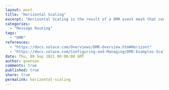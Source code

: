 ```yaml
---
layout: post
title: "Horizontal Scaling"
excerpt: "Horizontal Scaling is the result of a DMR event mesh that connects individual brokers together within the same site."
categories:
  - "Message Routing"
tags:
  - "DMR"
references:
  - "https://docs.solace.com/Overviews/DMR-Overview.htm#Horizont"
  - "https://docs.solace.com/Configuring-and-Managing/DMR-Examples-Scaling.htm"
date: Thu, 09 Sep 2021 00:00:00 GMT
author: gvensan
comments: true
published: true
share: true
permalink: horizontal-scaling
---
```

